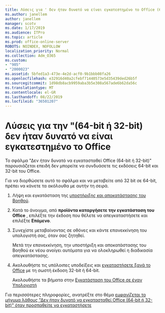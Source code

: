 ```yaml
---
title: Λύσεις για ' δεν ήταν δυνατό να είναι εγκατεστημένο το Office (64-bit ή 32-bit)
ms.author: janellem
author: janellem
manager: scotv
ms.date: 1/17/2019
ms.audience: ITPro
ms.topic: article
ms.prod: office-online-server
ROBOTS: NOINDEX, NOFOLLOW
localization_priority: Normal
ms.collection: Adm_O365
ms.custom:
- "905"
- "2000023"
ms.assetid: 5bfed1a3-473e-4e2d-acf0-9b1bbb08fa26
ms.openlocfilehash: e32916d40a2cfebf71440573e5d35439ded26b5f
ms.sourcegitcommit: 1d98db8acb9959aba3b5e308a567ade6b62da56c
ms.translationtype: MT
ms.contentlocale: el-GR
ms.lasthandoff: 08/22/2019
ms.locfileid: "36501207"
---
```

# <a name="solutions-for-office-64-bit-or-32-bit-couldnt-be-installed"></a>Λύσεις για την "(64-bit ή 32-bit) δεν ήταν δυνατό να είναι εγκατεστημένο το Office

Το σφάλμα "Δεν ήταν δυνατό να εγκατασταθεί Office (64-bit ή 32-bit)" παρουσιάζεται επειδή δεν μπορείτε να συνδυάσετε τις εκδόσεις 64-bit και 32-bit του Office.
  
Για να διορθώσετε αυτό το σφάλμα και να μεταβείτε από 32 bit σε 64-bit, πρέπει να κάνετε τα ακόλουθα με αυτήν τη σειρά.
  
1. Λήψη και εγκατάσταση της [υποστήριξης και αποκατάστασης του Βοηθού](https://aka.ms/SARA-OfficeUninstall-Alchemy).

1. Κατά το άνοιγμα, από **προϊόντα καταργήσετε την εγκατάσταση του Office** , επιλέξτε την έκδοση που θέλετε να απεγκαταστήσετε και επιλέξτε **Επόμενο**.

2. Συνεχίστε μεταβαίνοντας σε οθόνες και κάντε επανεκκίνηση του υπολογιστή σας, όταν σας ζητηθεί.

    Μετά την επανεκκίνηση, την υποστήριξη και αποκατάστασης του Βοηθού εκ νέου ανοίγει αυτόματα για να ολοκληρωθεί η διαδικασία απεγκατάστασης.

3. Ακολουθήστε τις υπόλοιπες υποδείξεις και [εγκαταστήσετε ξανά το Office](https://portal.office.com/OLS/MySoftware.aspx) με τη σωστή έκδοση 32-bit ή 64-bit.

    Ακολουθήστε τα βήματα στην [Εγκατάσταση του Office σε έναν Υπολογιστή](https://support.office.com/article/4414eaaf-0478-48be-9c42-23adc4716658?wt.mc_id=Alchemy_ClientDIA)

Για περισσότερες πληροφορίες, ανατρέξτε στο θέμα [εμφανίζεται το μήνυμα λάθους "Δεν ήταν δυνατό να εγκατασταθεί Office (64-bit ή 32-bit)" όταν προσπαθείτε να εγκαταστήσετε](https://support.office.com/article/2e2dc9e5-3eb0-420c-862a-ab085b38597f?wt.mc_id=Alchemy_ClientDIA)
  